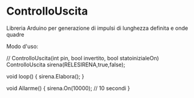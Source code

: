# ControlloUscita
Libreria Arduino per generazione di impulsi di lunghezza definita e onde quadre

Modo d'uso:

// ControlloUscita(int pin, bool invertito, bool statoinizialeOn)
ControlloUscita sirena(RELESIRENA,true,false);

void loop() {
  sirena.Elabora();
}

void Allarme() {
  sirena.On(10000); // 10 secondi
}
